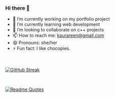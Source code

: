 ### Hi there 👋

- 🔭 I’m currently working on my portfolio project
- 🌱 I’m currently learning web development
- 👯 I’m looking to collaborate on c++ projects
- 📫 How to reach me: kaurareen@gmail.com
- 😄 Pronouns: she/her
- ⚡ Fun fact: I like chocopies.
<br>

[![GitHub Streak](https://github-readme-streak-stats.herokuapp.com/?user=DenverCoder1&theme=dark)](https://git.io/streak-stats) 

<br>

[![Readme Quotes](https://quotes-github-readme.vercel.app/api?type=horizontal&theme=dark)](https://github.com/piyushsuthar/github-readme-quotes)

<br>
